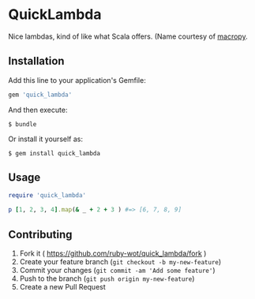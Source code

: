# QuickLambda

Nice lambdas, kind of like what Scala offers. (Name courtesy of [macropy](https://github.com/lihaoyi/macropy#quick-lambdas).

## Installation

Add this line to your application's Gemfile:

```ruby
gem 'quick_lambda'
```

And then execute:

    $ bundle

Or install it yourself as:

    $ gem install quick_lambda

## Usage

```ruby
require 'quick_lambda'

p [1, 2, 3, 4].map(& _ + 2 + 3 ) #=> [6, 7, 8, 9]
```

## Contributing

1. Fork it ( https://github.com/ruby-wot/quick_lambda/fork )
2. Create your feature branch (`git checkout -b my-new-feature`)
3. Commit your changes (`git commit -am 'Add some feature'`)
4. Push to the branch (`git push origin my-new-feature`)
5. Create a new Pull Request

